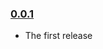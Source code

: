 ### [0.0.1](https://github.com/thejameskyle/backbone.listview/releases/tag/v0.0.1)

- The first release